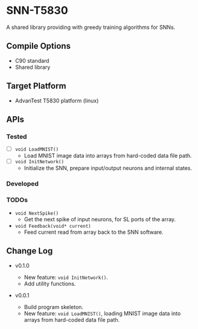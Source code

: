 # SNN-T5830

A shared library providing with greedy training algorithms for SNNs.

## Compile Options

- C90 standard
- Shared library

## Target Platform

- AdvanTest T5830 platform (linux)

## APIs

### Tested

- [ ] `void LoadMNIST()`
    - Load MNIST image data into arrays from hard-coded data file path.
- [ ] `void InitNetwork()`
    - Initialize the SNN, prepare input/output neurons and internal states.

### Developed

### TODOs

- `void NextSpike()`
    - Get the next spike of input neurons, for SL ports of the array.
- `void Feedback(void* current)`
    - Feed current read from array back to the SNN software.

## Change Log

- v0.1.0
    - New feature: `void InitNetwork()`.
    - Add utility functions.

- v0.0.1
    - Build program skeleton.
    - New feature: `void LoadMNIST()`, loading MNIST image data into arrays from hard-coded data file path.
